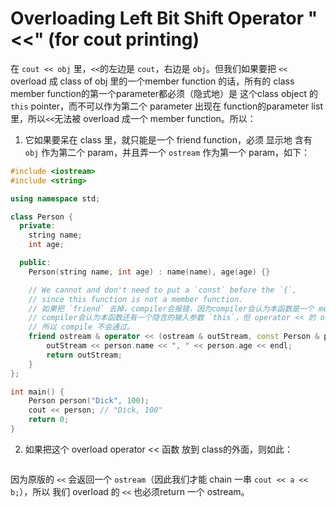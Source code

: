 # Overloading Left Bit Shift Operator "<<" (for cout printing)

在 `cout << obj` 里，`<<`的左边是 `cout`，右边是 `obj`。但我们如果要把 `<<` overload 成 class of obj 里的一个member function 的话，所有的 class member function的第一个parameter都必须（隐式地）是 这个class object 的 `this` pointer，而不可以作为第二个 parameter 出现在 function的parameter list 里，所以`<<`无法被 overload 成一个 member function。所以：

1. 它如果要呆在 class 里，就只能是一个 friend function，必须 显示地 含有 `obj` 作为第二个 param，并且弄一个 `ostream` 作为第一个 param，如下：
```cpp
#include <iostream>
#include <string>

using namespace std;

class Person {
  private:
    string name;
    int age;

  public:
    Person(string name, int age) : name(name), age(age) {}

    // We cannot and don't need to put a `const` before the `{`,
    // since this function is not a member function.
    // 如果把 `friend` 去掉，compiler会报错，因为compiler会认为本函数是一个 member function，所以
    // compiler会认为本函数还有一个隐含的输入参数 `this`，但 operator << 的 overload 只能有2个参数，
    // 所以 compile 不会通过。
    friend ostream & operator << (ostream & outStream, const Person & person) {
        outStream << person.name << ", " << person.age << endl;
        return outStream;
    }
};

int main() {
    Person person("Dick", 100);
    cout << person; // "Dick, 100"
    return 0;
}
```

2. 如果把这个 overload operator << 函数 放到 class的外面，则如此：
```cpp
```

因为原版的 `<<` 会返回一个 `ostream`（因此我们才能 chain 一串 `cout << a << b;`），所以 我们 overload 的 `<<` 也必须return 一个 ostream。


